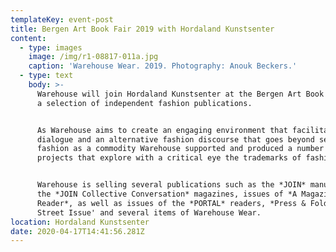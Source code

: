 ```yaml
---
templateKey: event-post
title: Bergen Art Book Fair 2019 with Hordaland Kunstsenter
content:
  - type: images
    image: /img/r1-08817-011a.jpg
    caption: 'Warehouse Wear. 2019. Photography: Anouk Beckers.'
  - type: text
    body: >-
      Warehouse will join Hordaland Kunstsenter at the Bergen Art Book Fair with
      a selection of independent fashion publications.


      As Warehouse aims to create an engaging environment that facilitates
      dialogue and an alternative fashion discourse that goes beyond seeing
      fashion as a commodity Warehouse supported and produced a number of
      projects that explore with a critical eye the trademarks of fashion.


      Warehouse is selling several publications such as the *JOIN* manual and
      the *JOIN Collective Conversation* magazines, issues of *A Magazine
      Reader*, as well as issues of the *PORTAL* readers, *Press & Fold '*The
      Street Issue' and several items of Warehouse Wear.
location: Hordaland Kunstsenter
date: 2020-04-17T14:41:56.281Z
---
```

